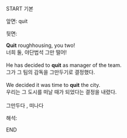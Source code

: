 START
기본

앞면:
quit


뒷면:
<div><strong>Quit</strong> roughhousing, you two! </div><div><div>너희 둘, 야단법석 그만 떨어!</div></div><div><br></div><div><div>He has decided to <strong>quit</strong> as manager of the team. </div><div><div>그가 그 팀의 감독을 그만두기로 결정했다.</div></div></div><div><br></div><div><div>We decided it was time to <strong>quit</strong> the city. </div><div><div>우리는 그 도시를 떠날 때가 되었다는 결정을 내렸다.</div></div></div><div><br></div><div>그만두다 , <span>떠나다</span></div>


해석:
<!--ID: 1746614454517-->
END